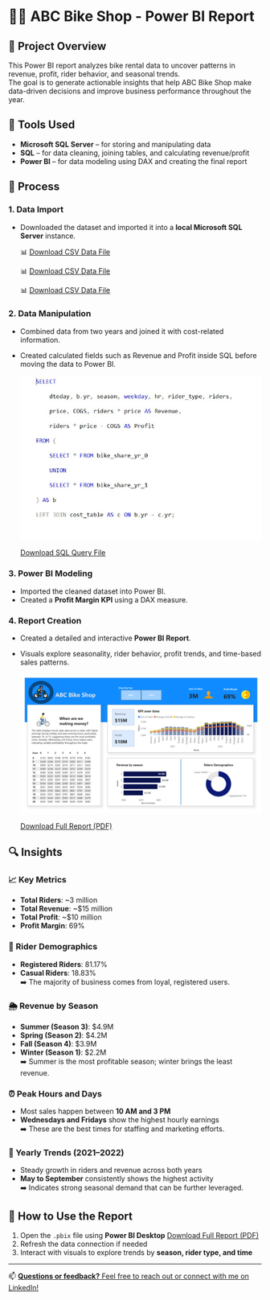 # 🚴‍♂️ ABC Bike Shop - Power BI Report

## 📌 Project Overview

This Power BI report analyzes bike rental data to uncover patterns in revenue, profit, rider behavior, and seasonal trends.  
The goal is to generate actionable insights that help ABC Bike Shop make data-driven decisions and improve business performance throughout the year.


## 🧰 Tools Used

- **Microsoft SQL Server** – for storing and manipulating data  
- **SQL** – for data cleaning, joining tables, and calculating revenue/profit  
- **Power BI** – for data modeling using DAX and creating the final report  


## 🔄 Process

### 1. Data Import
- Downloaded the dataset and imported it into a **local Microsoft SQL Server** instance.
  
  📊 [Download CSV Data File](Data/bike_share_yr_0.csv)

  📊 [Download CSV Data File](Data/bike_share_yr_1.csv)

  📊 [Download CSV Data File](Data/cost_table.csv)


### 2. Data Manipulation
- Combined data from two years and joined it with cost-related information.
- Created calculated fields such as Revenue and Profit inside SQL before moving the data to Power BI.

  ![Page 1](SQL/SQL_Query.jpeg)

  [Download SQL Query File](SQL/SQL_Query.sql)


### 3. Power BI Modeling
- Imported the cleaned dataset into Power BI.
-  Created a **Profit Margin KPI** using a DAX measure.

### 4. Report Creation
- Created a detailed and interactive **Power BI Report**.
- Visuals explore seasonality, rider behavior, profit trends, and time-based sales patterns.
  
  ![Page 1](Report/Bicycle_Report-1.png)

  [Download Full Report (PDF)](Report/Bicycle_Report.pdf)



## 🔍 Insights

### 📈 Key Metrics
- **Total Riders**: ~3 million  
- **Total Revenue**: ~$15 million  
- **Total Profit**: ~$10 million  
- **Profit Margin**: 69%


### 👥 Rider Demographics
- **Registered Riders**: 81.17%  
- **Casual Riders**: 18.83%  
➡️ The majority of business comes from loyal, registered users.


### 🌦 Revenue by Season
- **Summer (Season 3)**: $4.9M  
- **Spring (Season 2)**: $4.2M  
- **Fall (Season 4)**: $3.9M  
- **Winter (Season 1)**: $2.2M  
➡️ Summer is the most profitable season; winter brings the least revenue.


### ⏰ Peak Hours and Days
- Most sales happen between **10 AM and 3 PM**  
- **Wednesdays and Fridays** show the highest hourly earnings  
➡️ These are the best times for staffing and marketing efforts.


### 📅 Yearly Trends (2021–2022)
- Steady growth in riders and revenue across both years  
- **May to September** consistently shows the highest activity  
➡️ Indicates strong seasonal demand that can be further leveraged.


## 🚀 How to Use the Report

1. Open the `.pbix` file using **Power BI Desktop**
    [Download Full Report (PDF)](Report/Bicycle_Report.pdf) 
3. Refresh the data connection if needed  
4. Interact with visuals to explore trends by **season, rider type, and time**  

---

📫 [**Questions or feedback?** Feel free to reach out or connect with me on LinkedIn!](www.linkedin.com/in/shehrozsarwar)
